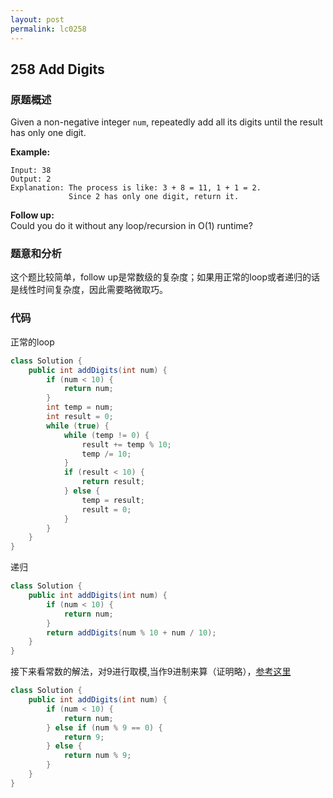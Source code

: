 ```yaml
---
layout: post
permalink: lc0258
---
```


## 258 Add Digits

### 原题概述

Given a non-negative integer `num`, repeatedly add all its digits until the result has only one digit.

**Example:**

```text
Input: 38
Output: 2 
Explanation: The process is like: 3 + 8 = 11, 1 + 1 = 2. 
             Since 2 has only one digit, return it.
```

**Follow up:**  
Could you do it without any loop/recursion in O\(1\) runtime?

### 题意和分析

这个题比较简单，follow up是常数级的复杂度；如果用正常的loop或者递归的话是线性时间复杂度，因此需要略微取巧。

### 代码

正常的loop

```java
class Solution {
    public int addDigits(int num) {
        if (num < 10) {
            return num;
        }
        int temp = num;
        int result = 0;
        while (true) {
            while (temp != 0) {
                result += temp % 10;
                temp /= 10;
            }
            if (result < 10) {
                return result;
            } else {
                temp = result;
                result = 0;
            }
        }
    }
}
```

递归

```java
class Solution {
    public int addDigits(int num) {
        if (num < 10) {
            return num;
        }
        return addDigits(num % 10 + num / 10);
    }
}
```

接下来看常数的解法，对9进行取模,当作9进制来算（证明略），[参考这里](https://leetcode.com/problems/add-digits/discuss/68622/Java-Code-with-Explanation)

```java
class Solution {
    public int addDigits(int num) {
        if (num < 10) {
            return num;
        } else if (num % 9 == 0) {
            return 9;
        } else {
            return num % 9;
        }
    }
}
```
